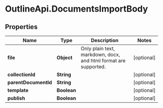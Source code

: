 # OutlineApi.DocumentsImportBody

## Properties
Name | Type | Description | Notes
------------ | ------------- | ------------- | -------------
**file** | **Object** | Only plain text, markdown, docx, and html format are supported. | [optional] 
**collectionId** | **String** |  | [optional] 
**parentDocumentId** | **String** |  | [optional] 
**template** | **Boolean** |  | [optional] 
**publish** | **Boolean** |  | [optional] 
